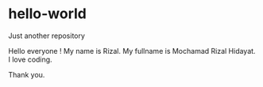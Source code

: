 # hello-world
Just another repository

Hello everyone !
My name is Rizal.
My fullname is Mochamad Rizal Hidayat.
I love coding.

Thank you.
